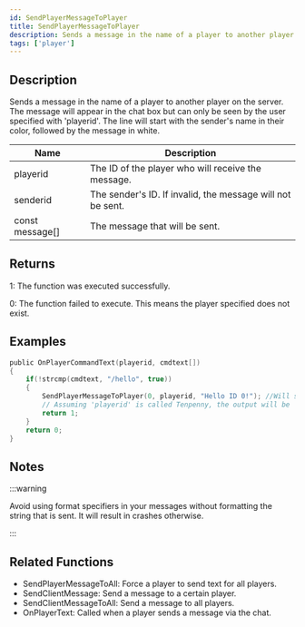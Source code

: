 ```yaml
---
id: SendPlayerMessageToPlayer
title: SendPlayerMessageToPlayer
description: Sends a message in the name of a player to another player on the server.
tags: ['player']
---
```


<TagLinks />

## Description

Sends a message in the name of a player to another player on the server. The message will appear in the chat box but can only be seen by the user specified with 'playerid'. The line will start with the sender's name in their color, followed by the message in white.


| Name | Description |
|------|-------------|
|playerid | The ID of the player who will receive the message.|
|senderid | The sender's ID. If invalid, the message will not be sent.|
|const message[] | The message that will be sent.|


## Returns

 1: The function was executed successfully. 

 0: The function failed to execute. This means the player specified does not exist.


## Examples


```c
public OnPlayerCommandText(playerid, cmdtext[])
{
    if(!strcmp(cmdtext, "/hello", true))
    {
        SendPlayerMessageToPlayer(0, playerid, "Hello ID 0!"); //Will send a message to the user with the ID 0 in the name of the user who typed '/hello'.
        // Assuming 'playerid' is called Tenpenny, the output will be 'Tenpenny: Hello ID 0!'
        return 1;
    }
    return 0;
}
```


## Notes

:::warning

Avoid using format specifiers in your messages without formatting the string that is sent. It will result in crashes otherwise.


:::


## Related Functions


-  SendPlayerMessageToAll: Force a player to send text for all players.
-  SendClientMessage: Send a message to a certain player.
-  SendClientMessageToAll: Send a message to all players.
-  OnPlayerText: Called when a player sends a message via the chat.